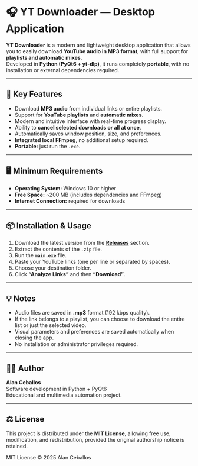 # 🎧 YT Downloader — Desktop Application

**YT Downloader** is a modern and lightweight desktop application that allows you to easily download **YouTube audio in MP3 format**, with full support for **playlists and automatic mixes**.  
Developed in **Python (PyQt6 + yt-dlp)**, it runs completely **portable**, with no installation or external dependencies required.

---

## 🚀 Key Features

- Download **MP3 audio** from individual links or entire playlists.  
- Support for **YouTube playlists** and **automatic mixes**.  
- Modern and intuitive interface with real-time progress display.  
- Ability to **cancel selected downloads or all at once**.  
- Automatically saves window position, size, and preferences.  
- **Integrated local FFmpeg**, no additional setup required.  
- **Portable:** just run the `.exe`.

---

## 🖥️ Minimum Requirements

- **Operating System:** Windows 10 or higher  
- **Free Space:** ~200 MB (includes dependencies and FFmpeg)  
- **Internet Connection:** required for downloads

---

## 📦 Installation & Usage

1. Download the latest version from the **[Releases](../../releases)** section.  
2. Extract the contents of the `.zip` file.  
3. Run the **`main.exe`** file.  
4. Paste your YouTube links (one per line or separated by spaces).  
5. Choose your destination folder.  
6. Click **“Analyze Links”** and then **“Download”**.

---

## 💡 Notes

- Audio files are saved in **.mp3** format (192 kbps quality).  
- If the link belongs to a playlist, you can choose to download the entire list or just the selected video.  
- Visual parameters and preferences are saved automatically when closing the app.  
- No installation or administrator privileges required.

---

## 👨‍💻 Author

**Alan Ceballos**  
Software development in Python + PyQt6  
Educational and multimedia automation project.

---

## ⚖️ License

This project is distributed under the **MIT License**, allowing free use, modification, and redistribution, provided the original authorship notice is retained.

MIT License © 2025 Alan Ceballos
